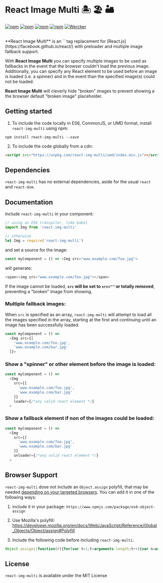 React Image Multi 🏝 🏖 🏜
===

[![npm](https://img.shields.io/npm/v/react-img-multi.svg?style=flat-square)](https://www.npmjs.com/package/react-img-multi)
[![npm](https://img.shields.io/npm/l/react-img-multi.svg?style=flat-square)](https://www.npmjs.com/package/react-img-multi)
[![npm](https://img.shields.io/npm/dt/react-img-multi.svg?style=flat-square)](https://www.npmjs.com/package/react-img-multi)
[![npm](https://img.shields.io/npm/dm/react-img-multi.svg?style=flat-square)](https://www.npmjs.com/package/react-img-multi)
[![Wercker](https://img.shields.io/wercker/ci/mbrevda/react-img-multi.svg?style=flat-square)](https://app.wercker.com/mbrevda/react-img-multi)

<br>
**React Image Multi** is an `<img>` tag replacement for [React.js](https://facebook.github.io/react/) with preloader and multiple image fallback support.

With **React Image Multi** you can specify multiple images to be used as fallbacks in the event that the browser couldn't load the previous image. Additionally, you can specify any React element to be used before an image is loaded (i.e. a spinner) and in the event than the specified image(s) could not be loaded.

**React Image Multi** will cleverly hide "broken" images to prevent showing a the browser default "broken image"  placeholder.

Getting started
---

1. To include the code locally in ES6, CommonJS, or UMD format, install `react-img-multi` using npm:

  ```
  npm install react-img-multi --save
  ```

2. To include the code globally from a cdn:
  ```html
  <script src="https://unpkg.com/react-img-multi/umd/index.min.js"></script>
  ```

Dependencies
---
`react-img-multi` has no external dependencies, aside for the usual `react` and `react-dom`.


Documentation
---
Include `react-img-multi` in your component:

```js
// using an ES6 transpiler, like babel
import Img from 'react-img-multi'

// otherwise
let Img = require('react-img-multi')
```

and set a source for the image:

```js
const myComponent = () => <Img src="www.example.com/foo.jpg">
```

will generate:

```js
<span><img src="www.example.com/foo.jpg"></span>
```
If the image cannot be loaded, **`src` will be set to `src=""` or totally removed**, preventing a "broken" image from showing.

### Multiple fallback images:
When `src` is specified as an array, `react-img-multi` will attempt to load all the images specified in the array, starting at the first and continuing until an image has been successfully loaded.

```js
const myComponent = () =>
  <Img src={[
    'www.example.com/foo.jpg',
    'www.example.com/bar.jpg'
  ]}>
```

### Show a "spinner" or other element before the image is loaded:
```js
const myComponent = () =>
  <Img
    src={[
      'www.example.com/foo.jpg',
      'www.example.com/bar.jpg'
    ]}
    loader={/*any valid react element */}
  >
```

### Show a fallback element if non of the images could be loaded:
```js
const myComponent = () =>
  <Img
    src={[
      'www.example.com/foo.jpg',
      'www.example.com/bar.jpg'
    ]}
    unloader={/*any valid react element */}
  >
```

Browser Support
---
`react-img-multi` dose not include an `Object.assign` polyfill, that may be needed [depending on your targeted browsers](http://kangax.github.io/compat-table/es6/#test-Object_static_methods_Object.assign). You can add it in one of the following ways:

1. include it in your package: `https://www.npmjs.com/package/es6-object-assign`

2. Use Mozilla's polyfill: https://developer.mozilla.org/en/docs/Web/JavaScript/Reference/Global_Objects/Object/assign#Polyfill

3. Include the following code before including `react-img-multi`:

  ```js
  Object.assign||function(r){for(var t=1;t<arguments.length;t++){var n=arguments[t];for(var a in n)Object.prototype.hasOwnProperty.call(n,a)&&(r[a]=n[a])}return r};
  ```

License
---
`react-img-multi` is available under the MIT License
